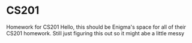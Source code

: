 # CS201
Homework for CS201
Hello, this should be Enigma's space for 
all of their CS201 homework. Still just figuring this out
so it might abe a little messy

